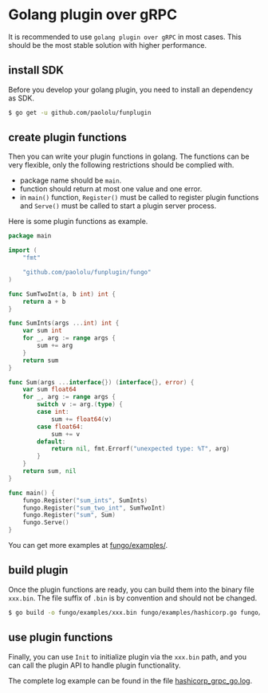 # Golang plugin over gRPC

It is recommended to use `golang plugin over gRPC` in most cases. This should be the most stable solution with higher performance.

## install SDK

Before you develop your golang plugin, you need to install an dependency as SDK.

```bash
$ go get -u github.com/paololu/funplugin
```

## create plugin functions

Then you can write your plugin functions in golang. The functions can be very flexible, only the following restrictions should be complied with.

- package name should be `main`.
- function should return at most one value and one error.
- in `main()` function, `Register()` must be called to register plugin functions and `Serve()` must be called to start a plugin server process.

Here is some plugin functions as example.

```go
package main

import (
	"fmt"

	"github.com/paololu/funplugin/fungo"
)

func SumTwoInt(a, b int) int {
	return a + b
}

func SumInts(args ...int) int {
	var sum int
	for _, arg := range args {
		sum += arg
	}
	return sum
}

func Sum(args ...interface{}) (interface{}, error) {
	var sum float64
	for _, arg := range args {
		switch v := arg.(type) {
		case int:
			sum += float64(v)
		case float64:
			sum += v
		default:
			return nil, fmt.Errorf("unexpected type: %T", arg)
		}
	}
	return sum, nil
}

func main() {
	fungo.Register("sum_ints", SumInts)
	fungo.Register("sum_two_int", SumTwoInt)
	fungo.Register("sum", Sum)
	fungo.Serve()
}
```

You can get more examples at [fungo/examples/].

## build plugin

Once the plugin functions are ready, you can build them into the binary file `xxx.bin`. The file suffix of `.bin` is by convention and should not be changed.

```bash
$ go build -o fungo/examples/xxx.bin fungo/examples/hashicorp.go fungo/examples/debugtalk.go
```

## use plugin functions

Finally, you can use `Init` to initialize plugin via the `xxx.bin` path, and you can call the plugin API to handle plugin functionality.

The complete log example can be found in the file [hashicorp_grpc_go.log].


[fungo/examples/]: ../fungo/examples/
[hashicorp_grpc_go.log]: logs/hashicorp_grpc_go.log
